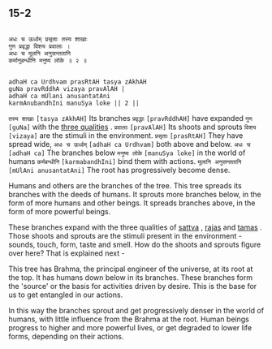 ## 15-2


```shloka-sa

अधः च ऊर्ध्वम् प्रसृताः तस्य शाखाः
गुण प्रवृद्धा विशय प्रवालाः ।
अधः च मूलनि अनुसन्ततानि
कर्मानुबन्धीनि मनुष्य लोके ॥ २ ॥

```
```shloka-sa-hk

adhaH ca Urdhvam prasRtAH tasya zAkhAH
guNa pravRddhA vizaya pravAlAH |
adhaH ca mUlani anusantatAni
karmAnubandhIni manuSya loke || 2 ||

```
`तस्य शाखाः` `[tasya zAkhAH]` Its branches `प्रवृद्धाः` `[pravRddhAH]` have expanded `गुण` `[guNa]` with the 
[three qualities](2-45_to_2-46.md#satva_rajas_tamas)
. `प्रवालाः` `[pravAlAH]` Its shoots and sprouts `विशय` `[vizaya]` are the stimuli in the environment. `प्रसृताः` `[prasRtAH]` They have spread wide, `अधः च ऊर्ध्वम्` `[adhaH ca Urdhvam]` both above and below.
`अधः च` `[adhaH ca]` The branches below `मनुष्य लोके` `[manuSya loke]` in the world of humans `कर्मबन्धीनि` `[karmabandhIni]` bind them with actions. `मूलानि अनुसन्ततानि` `[mUlAni anusantatAni]` The root has progressively become dense.

<a name='pepal_tree'></a>
Humans and others are the branches of the tree. This tree spreads its branches with the deeds of humans. It sprouts more branches below, in the form of more humans and other beings. It spreads branches above, in the form of more powerful beings. 

These branches expand with the three qualities of 
[sattva](14-6.md#sattva)
, 
[rajas](14-7.md#rajas)
 and 
[tamas](14-8.md#tamas)
. Those shoots and sprouts are the stimuli present in the environment - sounds, touch, form, taste and smell. How do the shoots and sprouts figure over here? That is explained next -

This tree has Brahma, the principal engineer of the universe, at its root at the top. It has humans down below in its branches. These branches form the 'source' or the basis for activities driven by desire. This is the base for us to get entangled in our actions.

In this way the branches sprout and get progressively denser in the world of humans, with little influence from the Brahma at the root. Human beings progress to higher and more powerful lives, or get degraded to lower life forms, depending on their actions.


